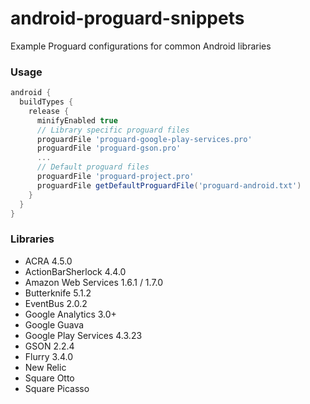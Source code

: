 android-proguard-snippets
==========================

Example Proguard configurations for common Android libraries

### Usage
```groovy 
android {
  buildTypes {
    release {
      minifyEnabled true
      // Library specific proguard files
      proguardFile 'proguard-google-play-services.pro'
      proguardFile 'proguard-gson.pro'
      ...
      // Default proguard files
      proguardFile 'proguard-project.pro'
      proguardFile getDefaultProguardFile('proguard-android.txt')
    }
  }
}
```

### Libraries
* ACRA 4.5.0
* ActionBarSherlock 4.4.0
* Amazon Web Services 1.6.1 / 1.7.0
* Butterknife 5.1.2
* EventBus 2.0.2
* Google Analytics 3.0+
* Google Guava
* Google Play Services 4.3.23
* GSON 2.2.4
* Flurry 3.4.0
* New Relic
* Square Otto
* Square Picasso
